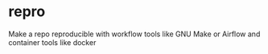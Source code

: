 # repro
Make a repo reproducible with workflow tools like GNU Make or Airflow and container tools like docker
